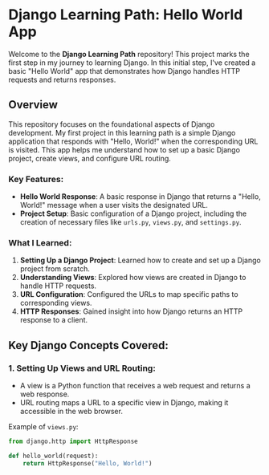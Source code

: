 # Django Learning Path: Hello World App

Welcome to the **Django Learning Path** repository! This project marks the first step in my journey to learning Django. In this initial step, I've created a basic "Hello World" app that demonstrates how Django handles HTTP requests and returns responses.

## Overview

This repository focuses on the foundational aspects of Django development. My first project in this learning path is a simple Django application that responds with "Hello, World!" when the corresponding URL is visited. This app helps me understand how to set up a basic Django project, create views, and configure URL routing.

### Key Features:
- **Hello World Response**: A basic response in Django that returns a "Hello, World!" message when a user visits the designated URL.
- **Project Setup**: Basic configuration of a Django project, including the creation of necessary files like `urls.py`, `views.py`, and `settings.py`.

### What I Learned:
1. **Setting Up a Django Project**: Learned how to create and set up a Django project from scratch.
2. **Understanding Views**: Explored how views are created in Django to handle HTTP requests.
3. **URL Configuration**: Configured the URLs to map specific paths to corresponding views.
4. **HTTP Responses**: Gained insight into how Django returns an HTTP response to a client.

## Key Django Concepts Covered:

### 1. **Setting Up Views and URL Routing**:
   - A view is a Python function that receives a web request and returns a web response.
   - URL routing maps a URL to a specific view in Django, making it accessible in the web browser.

   Example of `views.py`:
   ```python
   from django.http import HttpResponse

   def hello_world(request):
       return HttpResponse("Hello, World!")
